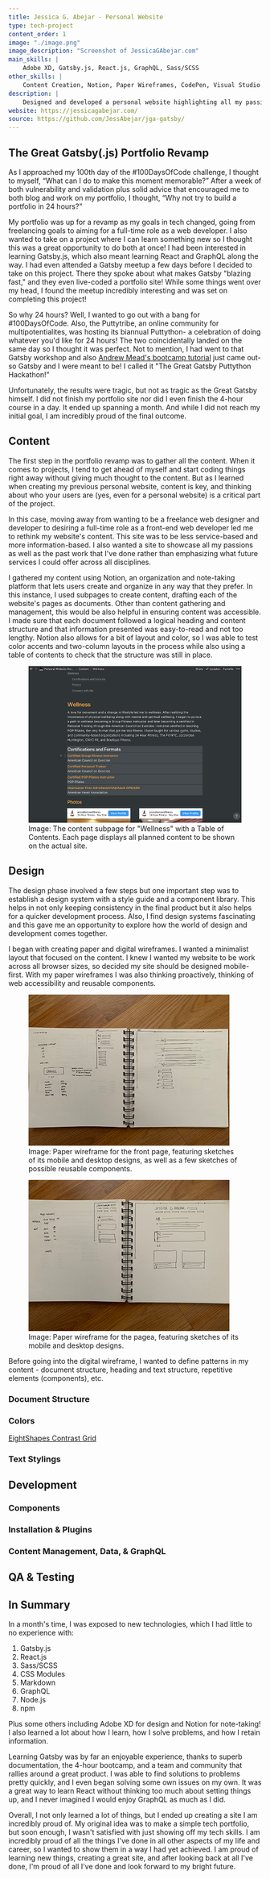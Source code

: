 ```yaml
---
title: Jessica G. Abejar - Personal Website
type: tech-project
content_order: 1
image: "./image.png"
image_description: "Screenshot of JessicaGAbejar.com"
main_skills: |
    Adobe XD, Gatsby.js, React.js, GraphQL, Sass/SCSS
other_skills: |
    Content Creation, Notion, Paper Wireframes, CodePen, Visual Studio Code, Node.js, npm, JSON, Markdown, , CSS Modules, Chrome DevTools, GraphiQL, OneGraph Explorer, Git, GitHub, ChromeVox, VoiceOver, WAVE Accessibility Checker, AChecker, Lighthouse
description: |
    Designed and developed a personal website highlighting all my passions and interests as well as my past achievements.
website: https://jessicagabejar.com/
source: https://github.com/JessAbejar/jga-gatsby/
---
```


## The Great Gatsby(.js) Portfolio Revamp

As I approached my 100th day of the #100DaysOfCode challenge, I thought to myself, “What can I do to make this moment memorable?” After a week of both vulnerability and validation plus solid advice that encouraged me to both blog and work on my portfolio, I thought, “Why not try to build a portfolio in 24 hours?”

My portfolio was up for a revamp as my goals in tech changed, going from freelancing goals to aiming for a full-time role as a web developer. I also wanted to take on a project where I can learn something new so I thought this was a great opportunity to do both at once! I had been interested in learning Gatsby.js, which also meant learning React and GraphQL along the way. I had even attended a Gatsby meetup a few days before I decided to take on this project. There they spoke about what makes Gatsby "blazing fast," and they even live-coded a portfolio site! While some things went over my head, I found the meetup incredibly interesting and was set on completing this project!

So why 24 hours? Well, I wanted to go out with a bang for #100DaysOfCode. Also, the Puttytribe, an online community for multipotentialites, was hosting its biannual Puttython- a celebration of doing whatever you'd like for 24 hours! The two coincidentally landed on the same day so I thought it was perfect. Not to mention, I had went to that Gatsby workshop and also [Andrew Mead's bootcamp tutorial](https://www.youtube.com/watch?v=8t0vNu2fCCM) just came out- so Gatsby and I were meant to be! I called it "The Great Gatsby Puttython Hackathon!"  

Unfortunately, the results were tragic, but not as tragic as the Great Gatsby himself. I did not finish my portfolio site nor did I even finish the 4-hour course in a day. It ended up spanning a month. And while I did not reach my initial goal, I am incredibly proud of the final outcome.

## Content

The first step in the portfolio revamp was to gather all the content. When it comes to projects, I tend to get ahead of myself and start coding things right away without giving much thought to the content. But as I learned when creating my previous personal website, content is key, and thinking about who your users are (yes, even for a personal website) is a critical part of the project.

In this case, moving away from wanting to be a freelance web designer and developer to desiring a full-time role as a front-end web developer led me to rethink my website's content. This site was to be less service-based and more information-based. I also wanted a site to showcase all my passions as well as the past work that I've done rather than emphasizing what future services I could offer across all disciplines. 

I gathered my content using Notion, an organization and note-taking platform that lets users create and organize in any way that they prefer. In this instance, I used subpages to create content, drafting each of the website's pages as documents. Other than content gathering and management, this would be also helpful in ensuring content was accessible. I made sure that each document followed a logical heading and content structure and that information presented was easy-to-read and not too lengthy. Notion also allows for a bit of layout and color, so I was able to test color accents and two-column layouts in the process while also using a table of contents to check that the structure was still in place.

<figure>
    <img src="jga-001.png" alt="">
    <figcaption>Image: The content subpage for "Wellness" with a Table of Contents. Each page displays all planned content to be shown on the actual site.</figcaption>
</figure>

## Design

The design phase involved a few steps but one important step was to establish a design system with a style guide and a component library. This helps in not only keeping consistency in the final product but it also helps for a quicker development process. Also, I find design systems fascinating and this gave me an opportunity to explore how the world of design and development comes together.

I began with creating paper and digital wireframes. I wanted a minimalist layout that focused on the content. I knew I wanted my website to be work across all browser sizes, so decided my site should be designed mobile-first. With my paper wireframes I was also thinking proactively, thinking of web accessibility and reusable components.

<figure>
    <img src="jga-002.png" alt="">
    <figcaption>Image: Paper wireframe for the front page, featuring sketches of its mobile and desktop designs, as well as a few sketches of possible reusable components.</figcaption>
</figure>

<figure>
    <img src="jga-003.png" alt="">
    <figcaption>Image: Paper wireframe for the pagea, featuring sketches of its mobile and desktop designs.</figcaption>
</figure>

Before going into the digital wireframe, I wanted to define patterns in my content - document structure, heading and text structure, repetitive elements (components), etc. 

### Document Structure

### Colors

[EightShapes Contrast Grid](http://contrast-grid.eightshapes.com/)

### Text Stylings

## Development

### Components

### Installation & Plugins

### Content Management, Data, & GraphQL

## QA & Testing

## In Summary
In a month's time, I was exposed to new technologies, which I had little to no experience with: 

1. Gatsby.js
2. React.js
3. Sass/SCSS
4. CSS Modules
5. Markdown
6. GraphQL
7. Node.js
8. npm

Plus some others including Adobe XD for design and Notion for note-taking! I also learned a lot about how I learn, how I solve problems, and how I retain information.

Learning Gatsby was by far an enjoyable experience, thanks to superb documentation, the 4-hour bootcamp, and a team and community that rallies around a great product. I was able to find solutions to problems pretty quickly, and I even began solving some own issues on my own. It was a great way to learn React without thinking too much about setting things up, and I never imagined I would enjoy GraphQL as much as I did.

Overall, I not only learned a lot of things, but I ended up creating a site I am incredibly proud of. My original idea was to make a simple tech portfolio, but soon enough, I wasn't satisfied with just showing off my tech skills. I am incredibly proud of all the things I've done in all other aspects of my life and career, so I wanted to show them in a way I had yet achieved. I am proud of learning new things, creating a great site, and after looking back at all I've done, I'm proud of all I've done and look forward to my bright future.